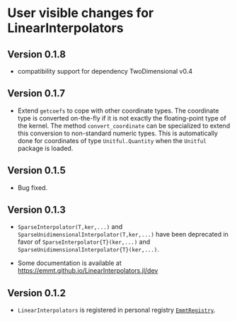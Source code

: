 # User visible changes for LinearInterpolators

## Version 0.1.8

- compatibility support for dependency TwoDimensional v0.4

## Version 0.1.7

- Extend `getcoefs` to cope with other coordinate types.  The coordinate type
  is converted on-the-fly if it is not exactly the floating-point type of the
  kernel.  The method `convert_coordinate` can be specialized to extend this
  conversion to non-standard numeric types.  This is automatically done for
  coordinates of type `Unitful.Quantity` when the `Unitful` package is loaded.


## Version 0.1.5

- Bug fixed.


## Version 0.1.3

- `SparseInterpolator(T,ker,...)` and
  `SparseUnidimensionalInterpolator(T,ker,...)` have been deprecated in favor
  of `SparseInterpolator{T}(ker,...)` and
  `SparseUnidimensionalInterpolator{T}(ker,...)`.

- Some documentation is available at https://emmt.github.io/LinearInterpolators.jl/dev


## Version 0.1.2

- `LinearInterpolators` is registered in personal registry
  [`EmmtRegistry`](https://github.com/emmt/EmmtRegistry).
